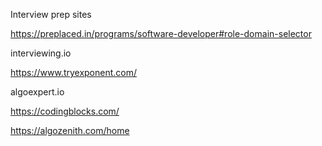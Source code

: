 Interview prep sites


https://preplaced.in/programs/software-developer#role-domain-selector

interviewing.io

https://www.tryexponent.com/

algoexpert.io

https://codingblocks.com/

https://algozenith.com/home
